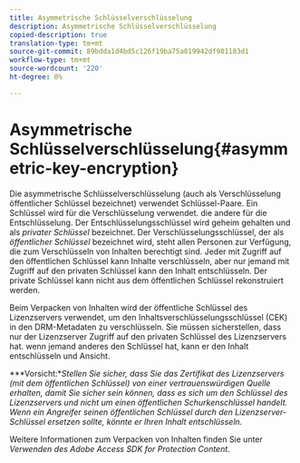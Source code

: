 ```yaml
---
title: Asymmetrische Schlüsselverschlüsselung
description: Asymmetrische Schlüsselverschlüsselung
copied-description: true
translation-type: tm+mt
source-git-commit: 89bdda1d4bd5c126f19ba75a819942df901183d1
workflow-type: tm+mt
source-wordcount: '220'
ht-degree: 0%

---
```



# Asymmetrische Schlüsselverschlüsselung{#asymmetric-key-encryption}

Die asymmetrische Schlüsselverschlüsselung (auch als Verschlüsselung öffentlicher Schlüssel bezeichnet) verwendet Schlüssel-Paare. Ein Schlüssel wird für die Verschlüsselung verwendet. die andere für die Entschlüsselung. Der Entschlüsselungsschlüssel wird geheim gehalten und als *privater Schlüssel* bezeichnet. Der Verschlüsselungsschlüssel, der als *öffentlicher Schlüssel* bezeichnet wird, steht allen Personen zur Verfügung, die zum Verschlüsseln von Inhalten berechtigt sind. Jeder mit Zugriff auf den öffentlichen Schlüssel kann Inhalte verschlüsseln, aber nur jemand mit Zugriff auf den privaten Schlüssel kann den Inhalt entschlüsseln. Der private Schlüssel kann nicht aus dem öffentlichen Schlüssel rekonstruiert werden.

Beim Verpacken von Inhalten wird der öffentliche Schlüssel des Lizenzservers verwendet, um den Inhaltsverschlüsselungsschlüssel (CEK) in den DRM-Metadaten zu verschlüsseln. Sie müssen sicherstellen, dass nur der Lizenzserver Zugriff auf den privaten Schlüssel des Lizenzservers hat. wenn jemand anderes den Schlüssel hat, kann er den Inhalt entschlüsseln und Ansicht.

***Vorsicht:**Stellen Sie sicher, dass Sie das Zertifikat des Lizenzservers (mit dem öffentlichen Schlüssel) von einer vertrauenswürdigen Quelle erhalten, damit Sie sicher sein können, dass es sich um den Schlüssel des Lizenzservers und nicht um einen öffentlichen Schurkenschlüssel handelt. Wenn ein Angreifer seinen öffentlichen Schlüssel durch den Lizenzserver-Schlüssel ersetzen sollte, könnte er Ihren Inhalt entschlüsseln.*

Weitere Informationen zum Verpacken von Inhalten finden Sie unter *Verwenden des Adobe Access SDK for Protection Content*.

